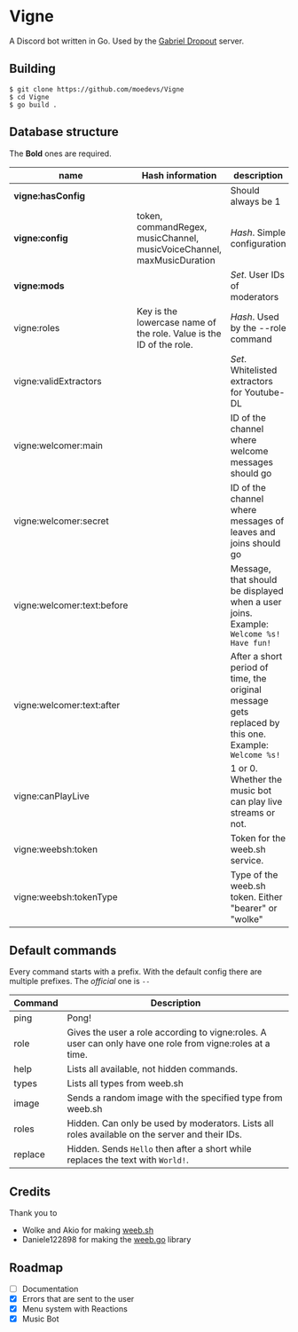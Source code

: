 # Vigne
A Discord bot written in Go. Used by the [Gabriel Dropout](http://discord.gg/e2Svd88) server.

## Building
```shell
$ git clone https://github.com/moedevs/Vigne
$ cd Vigne
$ go build .
```

## Database structure

The **Bold** ones are required.

| name | Hash information | description |
| - | - | - |
**vigne:hasConfig** | | Should always be 1
**vigne:config** | token, commandRegex, musicChannel, musicVoiceChannel, maxMusicDuration | *Hash*. Simple configuration
**vigne:mods** | | *Set*. User IDs of moderators
vigne:roles | Key is the lowercase name of the role. Value is the ID of the role. | *Hash*. Used by the --role command
vigne:validExtractors | | *Set*. Whitelisted extractors for Youtube-DL
vigne:welcomer:main | | ID of the channel where welcome messages should go
vigne:welcomer:secret | | ID of the channel where messages of leaves and joins should go
vigne:welcomer:text:before | | Message, that should be displayed when a user joins. Example: `Welcome %s! Have fun!`
vigne:welcomer:text:after | | After a short period of time, the original message gets replaced by this one. Example: `Welcome %s!`
vigne:canPlayLive | | 1 or 0. Whether the music bot can play live streams or not.
vigne:weebsh:token | | Token for the weeb.sh service.
vigne:weebsh:tokenType | | Type of the weeb.sh token. Either "bearer" or "wolke"

## Default commands

Every command starts with a prefix. With the default config there are multiple prefixes. The *official* one is `--`

| Command | Description |
| - | - |
ping | Pong!
role | Gives the user a role according to vigne:roles. A user can only have one role from vigne:roles at a time.
help | Lists all available, not hidden commands.
types | Lists all types from weeb.sh
image | Sends a random image with the specified type from weeb.sh
roles | Hidden. Can only be used by moderators. Lists all roles available on the server and their IDs.
replace | Hidden. Sends `Hello` then after a short while replaces the text with `World!`.

## Credits
Thank you to
- Wolke and Akio for making [weeb.sh](https://weeb.sh/)
- Daniele122898 for making the [weeb.go](https://github.com/Daniele122898/weeb.go) library

## Roadmap
- [ ] Documentation
- [x] Errors that are sent to the user
- [x] Menu system with Reactions
- [x] Music Bot
